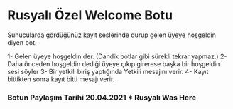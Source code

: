 # Rusyalı Özel Welcome Botu
Sunucularda gördüğünüz kayıt seslerinde durup gelen üyeye hoşgeldin diyen bot.

1- Gelen üyeye hoşgeldin der. (Dandik botlar gibi sürekli tekrar yapmaz.)
2- Daha önceden hoşgeldin dediği üyeye çıkıp girerese başka bir hoşgeldin sesi söyler
3- Bir yetkili biriş yaptığında Yetkili mesajını verir.
4- Kayıt bittikten sonra kayıt bitti mesajı verir.


### Botun Paylaşım Tarihi 20.04.2021 * Rusyalı Was Here
